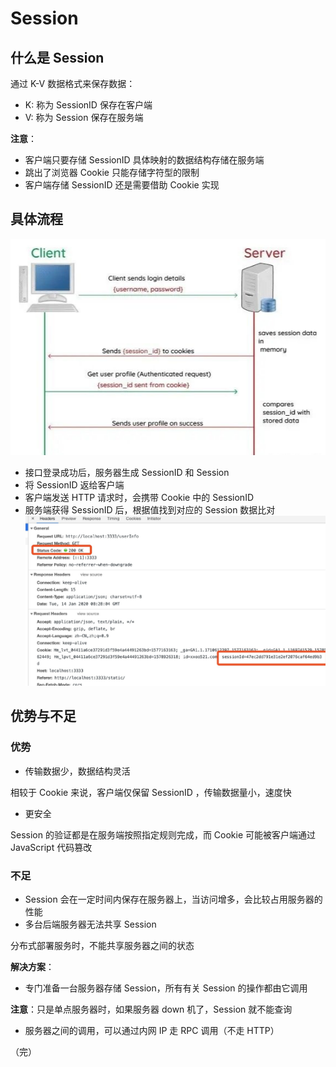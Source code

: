 # Session
## 什么是 Session
通过 K-V 数据格式来保存数据：
+ K: 称为 SessionID 保存在客户端
+ V: 称为 Session 保存在服务端

**注意**：
+ 客户端只要存储 SessionID 具体映射的数据结构存储在服务端
+ 跳出了浏览器 Cookie 只能存储字符型的限制
+ 客户端存储 SessionID 还是需要借助 Cookie 实现

## 具体流程
![session](images/session.png)
+ 接口登录成功后，服务器生成 SessionID 和 Session
+ 将 SessionID 返给客户端
+ 客户端发送 HTTP 请求时，会携带 Cookie 中的 SessionID
+ 服务端获得 SessionID 后，根据值找到对应的 Session 数据比对
![session1](images/session1.png)

## 优势与不足
### 优势
+ 传输数据少，数据结构灵活

相较于 Cookie 来说，客户端仅保留 SessionID ，传输数据量小，速度快
    
+ 更安全

Session 的验证都是在服务端按照指定规则完成，而 Cookie 可能被客户端通过 JavaScript 代码篡改
    
### 不足
+ Session 会在一定时间内保存在服务器上，当访问增多，会比较占用服务器的性能
+ 多台后端服务器无法共享 Session

分布式部署服务时，不能共享服务器之间的状态

**解决方案**：
+ 专门准备一台服务器存储 Session，所有有关 Session 的操作都由它调用
  

**注意**：只是单点服务器时，如果服务器 down 机了，Session 就不能查询
        
+ 服务器之间的调用，可以通过内网 IP 走 RPC 调用（不走 HTTP）

（完）



